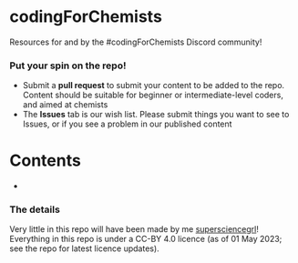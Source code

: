 # codingForChemists
Resources for and by the #codingForChemists Discord community! 

### Put your spin on the repo! 
- Submit a **pull request** to submit your content to be added to the repo. Content should be suitable for beginner or intermediate-level coders, and aimed at chemists
- The **Issues** tab is our wish list. Please submit things you want to see to Issues, or if you see a problem in our published content

# Contents
- 

### The details
Very little in this repo will have been made by me [supersciencegrl](https://github.com/supersciencegrl/)! 
Everything in this repo is under a CC-BY 4.0 licence (as of 01 May 2023; see the repo for latest licence updates). 

